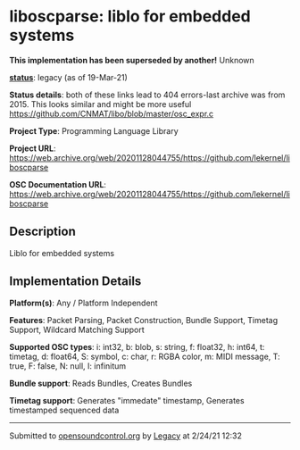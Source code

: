 # liboscparse: liblo for embedded systems

**This implementation has been superseded by another!**
Unknown

**[status](https://ccrma.stanford.edu/~matt/OSC/implementation-status.html)**: legacy (as of 19-Mar-21)

**Status details**: 
both of these links lead to 404 errors-last archive was from 2015. This looks similar and might be more useful https://github.com/CNMAT/libo/blob/master/osc_expr.c

**Project Type**: Programming Language Library

**Project URL**: <https://web.archive.org/web/20201128044755/https://github.com/lekernel/liboscparse>

**OSC Documentation URL**: <https://web.archive.org/web/20201128044755/https://github.com/lekernel/liboscparse>

## Description

Liblo for embedded systems

## Implementation Details

**Platform(s)**: Any / Platform Independent

**Features**: Packet Parsing, Packet Construction, Bundle Support, Timetag Support, Wildcard Matching Support

**Supported OSC types**: i: int32, b: blob, s: string, f: float32, h: int64, t: timetag, d: float64, S: symbol, c: char, r: RGBA color, m: MIDI message, T: true, F: false, N: null, I: infinitum

**Bundle support**: Reads Bundles, Creates Bundles

**Timetag support**: Generates "immedate" timestamp, Generates timestamped sequenced data

---
Submitted to [opensoundcontrol.org](https://opensoundcontrol.org) by [Legacy](https://web.archive.org) at 2/24/21 12:32
